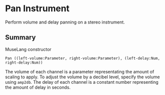 Pan Instrument
==============

Perform volume and delay panning on a stereo instrument.

## Summary

MuseLang constructor

    Pan ((left-volume:Parameter, right-volume:Parameter), (left-delay:Num, right-delay:Num))

The volume of each channel is a parameter representating the amount of scaling
to apply. To adjust the volume by a decibel level, specify the volume using
`amp2db`. The delay of each channel is a constant number representing the
amount of delay in seconds.
